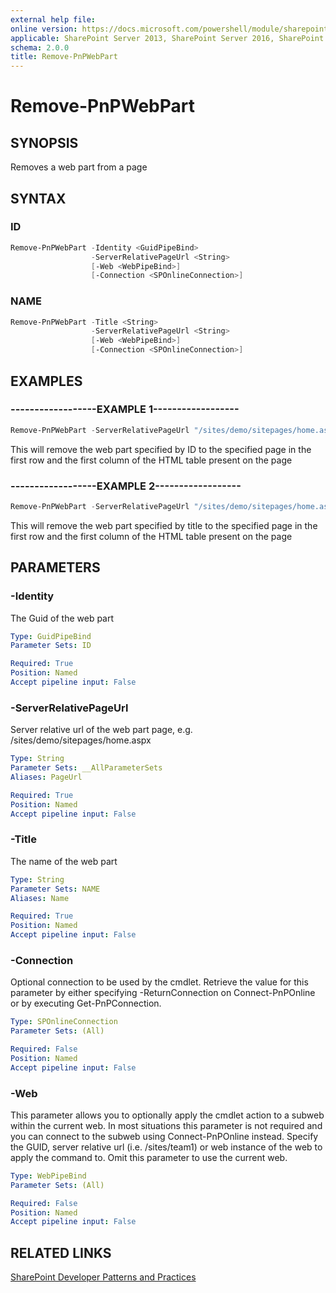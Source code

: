 ```yaml
---
external help file:
online version: https://docs.microsoft.com/powershell/module/sharepoint-pnp/remove-pnpwebpart
applicable: SharePoint Server 2013, SharePoint Server 2016, SharePoint Server 2019, SharePoint Online
schema: 2.0.0
title: Remove-PnPWebPart
---
```


# Remove-PnPWebPart

## SYNOPSIS
Removes a web part from a page

## SYNTAX 

### ID
```powershell
Remove-PnPWebPart -Identity <GuidPipeBind>
                  -ServerRelativePageUrl <String>
                  [-Web <WebPipeBind>]
                  [-Connection <SPOnlineConnection>]
```

### NAME
```powershell
Remove-PnPWebPart -Title <String>
                  -ServerRelativePageUrl <String>
                  [-Web <WebPipeBind>]
                  [-Connection <SPOnlineConnection>]
```

## EXAMPLES

### ------------------EXAMPLE 1------------------
```powershell
Remove-PnPWebPart -ServerRelativePageUrl "/sites/demo/sitepages/home.aspx" -Identity a2875399-d6ff-43a0-96da-be6ae5875f82
```

This will remove the web part specified by ID to the specified page in the first row and the first column of the HTML table present on the page

### ------------------EXAMPLE 2------------------
```powershell
Remove-PnPWebPart -ServerRelativePageUrl "/sites/demo/sitepages/home.aspx" -Title MyWebpart
```

This will remove the web part specified by title to the specified page in the first row and the first column of the HTML table present on the page

## PARAMETERS

### -Identity
The Guid of the web part

```yaml
Type: GuidPipeBind
Parameter Sets: ID

Required: True
Position: Named
Accept pipeline input: False
```

### -ServerRelativePageUrl
Server relative url of the web part page, e.g. /sites/demo/sitepages/home.aspx

```yaml
Type: String
Parameter Sets: __AllParameterSets
Aliases: PageUrl

Required: True
Position: Named
Accept pipeline input: False
```

### -Title
The name of the web part

```yaml
Type: String
Parameter Sets: NAME
Aliases: Name

Required: True
Position: Named
Accept pipeline input: False
```

### -Connection
Optional connection to be used by the cmdlet. Retrieve the value for this parameter by either specifying -ReturnConnection on Connect-PnPOnline or by executing Get-PnPConnection.

```yaml
Type: SPOnlineConnection
Parameter Sets: (All)

Required: False
Position: Named
Accept pipeline input: False
```

### -Web
This parameter allows you to optionally apply the cmdlet action to a subweb within the current web. In most situations this parameter is not required and you can connect to the subweb using Connect-PnPOnline instead. Specify the GUID, server relative url (i.e. /sites/team1) or web instance of the web to apply the command to. Omit this parameter to use the current web.

```yaml
Type: WebPipeBind
Parameter Sets: (All)

Required: False
Position: Named
Accept pipeline input: False
```

## RELATED LINKS

[SharePoint Developer Patterns and Practices](https://aka.ms/sppnp)
